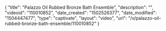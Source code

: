 {
    "title": "Palazzo Oil Rubbed Bronze Bath Ensemble",
    "description": "",
    "videoid": "110010852",
    "date_created": "1502526377",
    "date_modified": "1504447477",
    "type": "captivate",
    "layout": "video",
    "url": "\/v\/palazzo-oil-rubbed-bronze-bath-ensemble\/110010852"
}